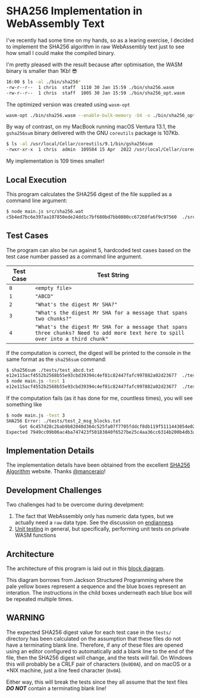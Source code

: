 # SHA256 Implementation in WebAssembly Text

I've recently had some time on my hands, so as a learing exercise, I decided to implement the SHA256 algorithm in raw WebAssembly text just to see how small I could make the compiled binary.

I'm pretty pleased with the result because after optimisation, the WASM binary is smaller than 1Kb! 😎

```bash
16:00 $ ls -al ./bin/sha256*
-rw-r--r--  1 chris  staff  1110 30 Jan 15:59 ./bin/sha256.wasm
-rw-r--r--  1 chris  staff  1005 30 Jan 15:59 ./bin/sha256_opt.wasm
```

The optimized version was created using `wasm-opt`

```bash
wasm-opt ./bin/sha256.wasm --enable-bulk-memory -O4 -o ./bin/sha256_opt.wasm
```

By way of contrast, on my MacBook running macOS Ventura 13.1, the `gsha256sum` binary delivered with the GNU `coreutils` package is 107Kb.

```bash
$ ls -al /usr/local/Cellar/coreutils/9.1/bin/gsha256sum
-rwxr-xr-x  1 chris  admin  109584 15 Apr  2022 /usr/local/Cellar/coreutils/9.1/bin/gsha256sum
```

My implementation is 109 times smaller!

## Local Execution

This program calculates the SHA256 digest of the file supplied as a command line argument:

```bash
$ node main.js src/sha256.wat
c5b4ed7bc6e397aa107850ede24dd1c7bf680bd7bb0800cc67260fa6f9c97560  ./src/sha256.wat
```

## Test Cases

The program can also be run against 5, hardcoded test cases based on the test case number passed as a command line argument.

| Test Case | Test String
|---|---
| `0` | `<empty file>`
| `1` | `"ABCD"`
| `2` | `"What's the digest Mr SHA?"`
| `3` | `"What's the digest Mr SHA for a message that spans two chunks?"`
| `4` | `"What's the digest Mr SHA for a message that spans three chunks? Need to add more text here to spill over into a third chunk"`

If the computation is correct, the digest will be printed to the console in the same format as the `sha256sum` command:

```bash
$ sha256sum ./tests/test_abcd.txt
e12e115acf4552b2568b55e93cbd39394c4ef81c82447fafc997882a02d23677  ./tests/test_abcd.txt
$ node main.js -test 1
e12e115acf4552b2568b55e93cbd39394c4ef81c82447fafc997882a02d23677  ./tests/test_abcd.txt
```

If the computation fails (as it has done for me, countless times), you will see something like

```bash
$ node main.js -test 3
SHA256 Error: ./tests/test_2_msg_blocks.txt
     Got 6c457d28c2bab9b82040d364c525fa07f7705fddcf8db119f5111443054e02bc
Expected 7949cc09b06ac4ba747423f50183840f6527be25c4aa36cc6314b200b4db3a55
```

## Implementation Details

The implementation details have been obtained from the excellent [SHA256 Algorithm](https://sha256algorithm.com/) website.
Thanks [@manceraio](https://twitter.com/manceraio)!

## Development Challenges

Two challenges had to be overcome during develpment:

1. The fact that WebAssembly only has numeric data types, but we actually need a `raw` data type.
See the discussion on [endianness](endianness.md)
1. [Unit testing](./tests/README.md) in general, but specifically, performing unit tests on private WASM functions

## Architecture

The architecture of this program is laid out in this [block diagram](./img/sha256.pdf).

This diagram borrows from Jackson Structured Programming where the pale yellow boxes represent a sequence and the blue boxes represent an interation.
The instructions in the child boxes underneath each blue box will be repeated multiple times.

## WARNING

The expected SHA256 digest value for each test case in the `tests/` directory has been calculated on the assumption that these files do not have a terminating blank line.
Therefore, if any of these files are opened using an editor configured to automatically add a blank line to the end of the file, then the SHA256 digest will change, and the tests will fail.
On Windows this will probably be a CRLF pair of characters (`0x0D0A`), and on macOS or a *NIX machine, just a line feed character (`0x0A`).

Either way, this will break the tests since they all assume that the text files ***DO NOT*** contain a terminating blank line!
